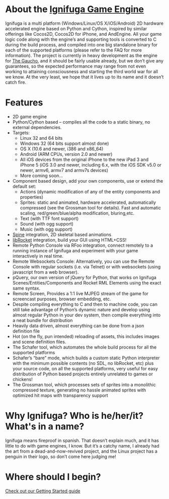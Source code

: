About the [Ignifuga Game Engine](http://ignifuga.org)
==============================

Ignifuga is a multi platform (Windows/Linux/OS X/iOS/Android) 2D hardware accelerated engine based on Python and Cython,
inspired by similar offerings like Cocos2D, Cocos2D for iPhone, and AndEngine. All your game logic code along with the
engine’s and supporting tools is converted to C during the build process, and compiled into one big standalone binary
for each of the supported platforms (please refer to the FAQ for more information). The project is currently in heavy
development as the engine for [The Gaucho](http://whoisthegaucho.com), and it should be fairly usable already, but we don’t give any guarantees, so
the expected performance may range from not even working to attaining consciousness and starting the third world war for
all we know. At the very least, we hope that it lives up to its name and it doesn’t catch fire.

Features
========

* 2D game engine
* Python/Cython based – compiles all the code to a static binary, no external dependencies.
* Targets:
    * Linux 32 and 64 bits
    * Windows 32 (64 bits support almost done)
    * OS X (10.6 and newer, i386 and x86_64)
    * Android (ARM CPUs, version 2.0 and newer)
    * All iOS devices from the original iPhone to the new iPad 3 and iPhone 5 (iOS 3.0 and newer, including 6.x, with the iOS SDK v5.0 or newer, armv6, armv7 and armv7s devices)
    * More coming soon…
* Component based design, add your own components, use or extend the default set:
    * Actions (dynamic modification of any of the entity components and properties)
    * Sprites: static and animated, hardware accelerated, automatically compressed (see the Grossman tool for details). Fast and automatic scaling, red/green/blue/alpha modification, bluring,etc.
    * Text (with TTF font support)
    * Sound (with ogg support)
    * Music (with ogg support)
* [Spine](http://esotericsoftware.com/) integration, 2D skeletal based animations
* [libRocket](http://librocket.com/) integration, build your GUI using HTML+CSS!
* Remote Python Console via RFoo integration, connect remotely to a running instance of Ignifuga and experiment with your game interactively in real time.
* Remote Websockets Console: Alternatively, you can use the Remote Console with regular sockets (i.e. via Telnet) or with websockets (using javascript from a web browser).
* pQuery, our own version of jQuery for Python, that works on Ignifuga Scenes/Entities/Components and Rocket RML Elements using the exact same syntax.
* Remote Screen, Provides a 1:1 live MJPEG stream of the game for screencast purposes,  browser embedding, etc.
* Despite compiling everything to C and then to machine code, you can still take advantage of Python’s dynamic nature and develop using almost regular Python in your dev system, then compile everything into a neat bundle for distribution
* Heavily data driven, almost everything can be done from a json definition file
* Hot (on the fly, pun intended) reloading of assets, this includes images and scene definition files.
* The Schafer tool, which automates the whole build process for all the supported platforms
* Schafer’s “bare” mode, which builds a custom static Python interpreter with the minimum possible contents (no SDL, no libRocket, etc) plus your source code, on all the supported platforms, very useful for easy distribution of Python based projects entirely unrelated to games or chickens!
* The Grossman tool, which processes sets of sprites into a monolithic compressed texture, generating no hassle animated sprites with optimized hit maps with transparency support

Why Ignifuga? Who is he/her/it? What's in a name?
=================================================

Ignifuga means fireproof in spanish. That doesn’t explain much, and it has little to do with game engines, I know.
But it’s a catchy name, I already had the art from a dead-and-now-revived project,
and the Linux project has a penguin in their logo, so don’t come here judging me!

Where should I begin?
=====================

[Check out our Getting Started guide](http://ignifuga.org/#getthecode)
